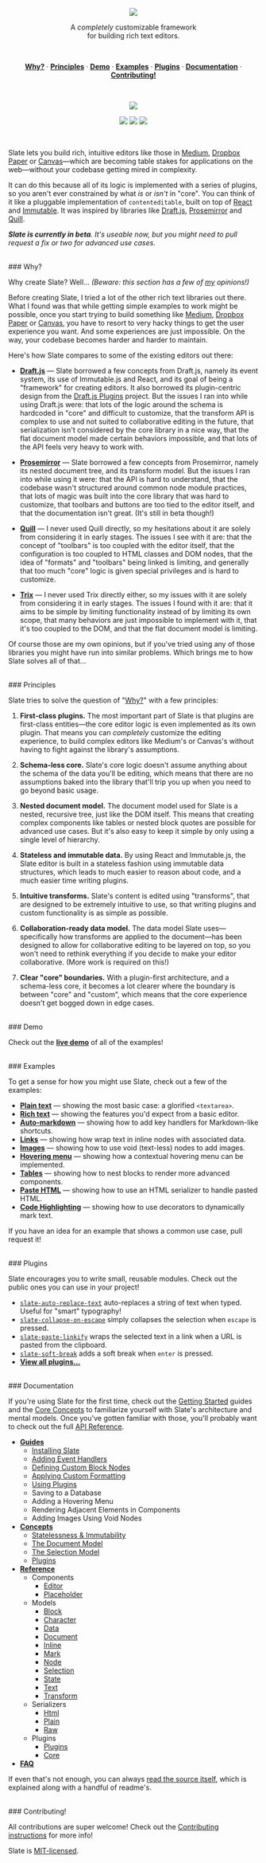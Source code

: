

<p align="center"><a href="#"><img src="./docs/images/banner.png" /></a></p>

<p align="center">A <em>completely</em> customizable framework <br/>for building rich text editors.</p>
<br/>

<p align="center"><a href="#why"><strong>Why?</strong></a> · <a href="#principles"><strong>Principles</strong></a> · <a href="http://slatejs.org"><strong>Demo</strong></a> · <a href="#examples"><strong>Examples</strong></a> · <a href="#plugins"><strong>Plugins</strong></a> · <a href="#documentation"><strong>Documentation</strong></a> · <a href="./Contributing.md"><strong>Contributing!</strong></a></p>
<br/>

<p align="center"><a href="http://slatejs.org"><img src="./docs/images/preview.png"></a></p>

<p align="center"><a href="https://www.npmjs.com/package/slate"><img src="https://img.shields.io/npm/dt/localeval.svg?maxAge=2592000"></a> <a href="https://travis-ci.org/ianstormtaylor/slate"><img src="https://travis-ci.org/ianstormtaylor/slate.svg?branch=master"></a> <a href="https://slate-slack.herokuapp.com"><img src="https://slate-slack.herokuapp.com/badge.svg"><a/></p>
<br/>

Slate lets you build rich, intuitive editors like those in [Medium](https://medium.com/), [Dropbox Paper](https://www.dropbox.com/paper) or [Canvas](https://usecanvas.com/)—which are becoming table stakes for applications on the web—without your codebase getting mired in complexity.

It can do this because all of its logic is implemented with a series of plugins, so you aren't ever constrained by what _is_ or _isn't_ in "core". You can think of it like a pluggable implementation of `contenteditable`, built on top of [React](https://facebook.github.io/react/) and [Immutable](https://facebook.github.io/immutable-js/). It was inspired by libraries like [Draft.js](https://facebook.github.io/draft-js/), [Prosemirror](http://prosemirror.net/) and [Quill](http://quilljs.com/).

_**Slate is currently in beta**. It's useable now, but you might need to pull request a fix or two for advanced use cases._


<br/>
### Why?

Why create Slate? Well... _(Beware: this section has a few of [my](https://github.com/ianstormtaylor) opinions!)_

Before creating Slate, I tried a lot of the other rich text libraries out there. What I found was that while getting simple examples to work might be possible, once you start trying to build something like [Medium](https://medium.com/), [Dropbox Paper](https://www.dropbox.com/paper) or [Canvas](https://usecanvas.com/), you have to resort to very hacky things to get the user experience you want. And some experiences are just impossible. On the way, your codebase becomes harder and harder to maintain.

Here's how Slate compares to some of the existing editors out there:

- [**Draft.js**](https://facebook.github.io/draft-js/) — Slate borrowed a few concepts from Draft.js, namely its event system, its use of Immutable.js and React, and its goal of being a "framework" for creating editors. It also borrowed its plugin-centric design from the [Draft.js Plugins](https://github.com/draft-js-plugins/draft-js-plugins) project. But the issues I ran into while using Draft.js were: that lots of the logic around the schema is hardcoded in "core" and difficult to customize, that the transform API is complex to use and not suited to collaborative editing in the future, that serialization isn't considered by the core library in a nice way, that the flat document model made certain behaviors impossible, and that lots of the API feels very heavy to work with.

- [**Prosemirror**](http://prosemirror.net/) — Slate borrowed a few concepts from Prosemirror, namely its nested document tree, and its transform model. But the issues I ran into while using it were: that the API is hard to understand, that the codebase wasn't structured around common node module practices, that lots of magic was built into the core library that was hard to customize, that toolbars and buttons are too tied to the editor itself, and that the documentation isn't great. (It's still in beta though!)

- [**Quill**](http://quilljs.com/) — I never used Quill directly, so my hesitations about it are solely from considering it in early stages. The issues I see with it are: that the concept of "toolbars" is too coupled with the editor itself, that the configuration is too coupled to HTML classes and DOM nodes, that the idea of "formats" and "toolbars" being linked is limiting, and generally that too much "core" logic is given special privileges and is hard to customize.

- [**Trix**](https://trix-editor.org/) — I never used Trix directly either, so my issues with it are solely from considering it in early stages. The issues I found with it are: that it aims to be simple by limiting functionality instead of by limiting its own scope, that many behaviors are just impossible to implement with it, that it's too coupled to the DOM, and that the flat document model is limiting.

Of course those are my own opinions, but if you've tried using any of those libraries you might have run into similar problems. Which brings me to how Slate solves all of that...


<br/>
### Principles

Slate tries to solve the question of "[Why?](#why)" with a few principles:

1. **First-class plugins.** The most important part of Slate is that plugins are first-class entities—the core editor logic is even implemented as its own plugin. That means you can _completely_ customize the editing experience, to build complex editors like Medium's or Canvas's without having to fight against the library's assumptions.

2. **Schema-less core.** Slate's core logic doesn't assume anything about the schema of the data you'll be editing, which means that there are no assumptions baked into the library that'll trip you up when you need to go beyond basic usage.

3. **Nested document model.** The document model used for Slate is a nested, recursive tree, just like the DOM itself. This means that creating complex components like tables or nested block quotes are possible for advanced use cases. But it's also easy to keep it simple by only using a single level of hierarchy.

4. **Stateless and immutable data.** By using React and Immutable.js, the Slate editor is built in a stateless fashion using immutable data structures, which leads to much easier to reason about code, and a much easier time writing plugins.

5. **Intuitive transforms.** Slate's content is edited using "transforms", that are designed to be extremely intuitive to use, so that writing plugins and custom functionality is as simple as possible.

6. **Collaboration-ready data model.** The data model Slate uses—specifically how transforms are applied to the document—has been designed to allow for collaborative editing to be layered on top, so you won't need to rethink everything if you decide to make your editor collaborative. (More work is required on this!)

7. **Clear "core" boundaries.** With a plugin-first architecture, and a schema-less core, it becomes a lot clearer where the boundary is between "core" and "custom", which means that the core experience doesn't get bogged down in edge cases.


<br/>
### Demo

Check out the [**live demo**](http://slatejs.org) of all of the examples!


<br/>
### Examples

To get a sense for how you might use Slate, check out a few of the examples:

- [**Plain text**](./examples/plain-text) — showing the most basic case: a glorified `<textarea>`.
- [**Rich text**](./examples/rich-text) — showing the features you'd expect from a basic editor.
- [**Auto-markdown**](./examples/auto-markdown) — showing how to add key handlers for Markdown-like shortcuts.
- [**Links**](./examples/links) — showing how wrap text in inline nodes with associated data.
- [**Images**](./examples/images) — showing how to use void (text-less) nodes to add images.
- [**Hovering menu**](./examples/hovering-menu) — showing how a contextual hovering menu can be implemented.
- [**Tables**](./examples/tables) — showing how to nest blocks to render more advanced components.
- [**Paste HTML**](./examples/paste-html) — showing how to use an HTML serializer to handle pasted HTML.
- [**Code Highlighting**](./examples/code-highlighting) — showing how to use decorators to dynamically mark text.

If you have an idea for an example that shows a common use case, pull request it!


<br/>
### Plugins

Slate encourages you to write small, reusable modules. Check out the public ones you can use in your project!

- [`slate-auto-replace-text`](https://github.com/ianstormtaylor/slate-auto-replace-text) auto-replaces a string of text when typed. Useful for "smart" typography!
- [`slate-collapse-on-escape`](https://github.com/ianstormtaylor/slate-collapse-on-escape) simply collapses the selection when `escape` is pressed.
- [`slate-paste-linkify`](https://github.com/ianstormtaylor/slate-paste-linkify) wraps the selected text in a link when a URL is pasted from the clipboard.
- [`slate-soft-break`](https://github.com/ianstormtaylor/slate-soft-break) adds a soft break when `enter` is pressed.
- [**View all plugins...**](https://github.com/ianstormtaylor/slate/wiki)

<br/>
### Documentation

If you're using Slate for the first time, check out the [Getting Started](./docs/guides/installing-slate.md) guides and the [Core Concepts](./docs/concepts) to familiarize yourself with Slate's architecture and mental models. Once you've gotten familiar with those, you'll probably want to check out the full [API Reference](./docs/reference).

- [**Guides**](./docs/guides)
  - [Installing Slate](./docs/guides/installing-slate.md)
  - [Adding Event Handlers](./docs/guides/adding-event-handlers.md)
  - [Defining Custom Block Nodes](./docs/guides/defining-custom-block-nodes.md)
  - [Applying Custom Formatting](./docs/guides/applying-custom-formatting.md)
  - [Using Plugins](./docs/guides/using-plugins.md)
  - Saving to a Database
  - Adding a Hovering Menu
  - Rendering Adjacent Elements in Components
  - Adding Images Using Void Nodes
- [**Concepts**](./docs/concepts)
  - [Statelessness & Immutability](./docs/concepts/statelessness-and-immutability.md)
  - [The Document Model](./docs/concepts/the-document-model.md)
  - [The Selection Model](./docs/concepts/the-selection-model.md)
  - [Plugins](./docs/concepts/plugins.md)
- [**Reference**](./docs/reference)
  - Components
    - [Editor](./docs/reference/components/editor.md)
    - [Placeholder](./docs/reference/components/placeholder.md)
  - Models
    - [Block](./docs/reference/models/block.md)
    - [Character](./docs/reference/models/character.md)
    - [Data](./docs/reference/data.md)
    - [Document](./docs/reference/models/document.md)
    - [Inline](./docs/reference/models/inline.md)
    - [Mark](./docs/reference/mark.md)
    - [Node](./docs/reference/models/node.md)
    - [Selection](./docs/reference/models/selection.md)
    - [State](./docs/reference/models/state.md)
    - [Text](./docs/reference/text.md)
    - [Transform](./docs/reference/models/transform.md)
  - Serializers
    - [Html](./docs/reference/serializers/html.md)
    - [Plain](./docs/reference/serializers/plain.md)
    - [Raw](./docs/reference/serializers/raw.md) 
  - Plugins
    - [Plugins](./docs/reference/plugins/plugins.md)
    - [Core](./docs/reference/plugins/core.md)
- [**FAQ**](./docs/concepts/faq.md)

If even that's not enough, you can always [read the source itself](./lib), which is explained along with a handful of readme's.


<br/>
### Contributing!

All contributions are super welcome! Check out the [Contributing instructions](./Contributing.md) for more info!

Slate is [MIT-licensed](./License.md).
